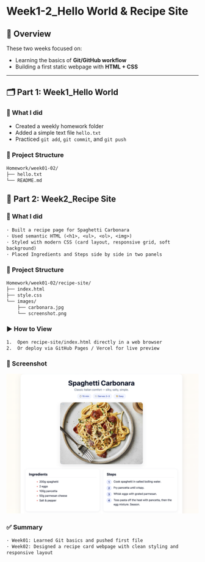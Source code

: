 # Week1-2_Hello World & Recipe Site

## 📌 Overview
These two weeks focused on:
- Learning the basics of **Git/GitHub workflow**
- Building a first static webpage with **HTML + CSS**

---

## 🗂 Part 1: Week1_Hello World

### 📖 What I did
- Created a weekly homework folder
- Added a simple text file `hello.txt`
- Practiced `git add`, `git commit`, and `git push`

### 📂 Project Structure
```text
Homework/week01-02/
├── hello.txt
└── README.md
```

## 🍝 Part 2: Week2_Recipe Site

### 📖 What I did
	· Built a recipe page for Spaghetti Carbonara
	· Used semantic HTML (<h1>, <ul>, <ol>, <img>)
	· Styled with modern CSS (card layout, responsive grid, soft background)
	· Placed Ingredients and Steps side by side in two panels

### 📂 Project Structure
```text
Homework/week01-02/recipe-site/
├── index.html
├── style.css
└── images/
    ├── carbonara.jpg
    └── screenshot.png
```

### ▶️ How to View
	1.	Open recipe-site/index.html directly in a web browser
	2.	Or deploy via GitHub Pages / Vercel for live preview

### 📸 Screenshot
![Recipe Screenshot](./recipe-site/images/screenshot_1.png)

### ✅ Summary
	· Week01: Learned Git basics and pushed first file
	· Week02: Designed a recipe card webpage with clean styling and responsive layout